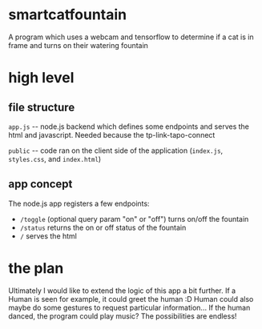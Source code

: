 # smartcatfountain
A program which uses a webcam and tensorflow to determine if a cat is in frame and turns on their watering fountain

# high level
## file structure
`app.js` -- node.js backend which defines some endpoints and serves the html and javascript. Needed because the tp-link-tapo-connect

`public` -- code ran on the client side of the application (`index.js`, `styles.css`, and `index.html`)

## app concept
The node.js app registers a few endpoints:
- `/toggle` (optional query param "on" or "off")
  turns on/off the fountain
- `/status`
  returns the on or off status of the fountain
- `/`
  serves the html
  
# the plan
Ultimately I would like to extend the logic of this app a bit further. If a Human is seen for example, it could greet the human :D Human could also maybe do some gestures to request particular information... If the human danced, the program could play music? The possibilities are endless!
